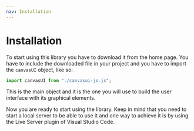 ```yaml
---
nav: Installation
---
```


# Installation

To start using this library you have to download it from the home page. You have to include the downloaded file in your project and you have to import the `canvasUI` object, like so:

```javascript
import canvasUI from "./canvasui-js.js";
```

This is the main object and it is the one you will use to build the user interface with its graphical elements.

Now you are ready to start using the library. Keep in mind that you need to start a local server to be able to use it and one way to achieve it is by using the Live Server plugin of Visual Studio Code.

